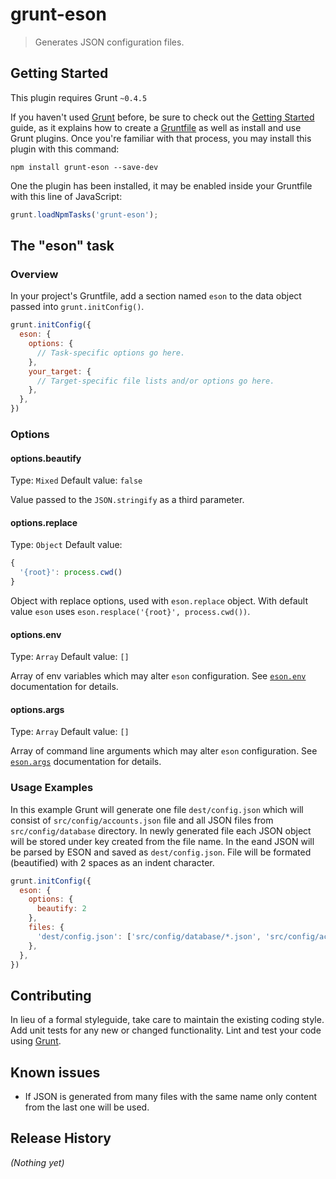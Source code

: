 # grunt-eson

> Generates JSON configuration files.

## Getting Started
This plugin requires Grunt `~0.4.5`

If you haven't used [Grunt](http://gruntjs.com/) before, be sure to check out the [Getting Started](http://gruntjs.com/getting-started) guide, as it explains how to create a [Gruntfile](http://gruntjs.com/sample-gruntfile) as well as install and use Grunt plugins. Once you're familiar with that process, you may install this plugin with this command:

```shell
npm install grunt-eson --save-dev
```

One the plugin has been installed, it may be enabled inside your Gruntfile with this line of JavaScript:

```js
grunt.loadNpmTasks('grunt-eson');
```

## The "eson" task

### Overview
In your project's Gruntfile, add a section named `eson` to the data object passed into `grunt.initConfig()`.

```js
grunt.initConfig({
  eson: {
    options: {
      // Task-specific options go here.
    },
    your_target: {
      // Target-specific file lists and/or options go here.
    },
  },
})
```

### Options

#### options.beautify
Type: `Mixed`
Default value: `false`

Value passed to the `JSON.stringify` as a third parameter.

#### options.replace
Type: `Object`
Default value:
```js
{
  '{root}': process.cwd()
}
```

Object with replace options, used with `eson.replace` object. With default value `eson` uses `eson.resplace('{root}', process.cwd())`.

#### options.env
Type: `Array`
Default value: `[]`

Array of env variables which may alter `eson` configuration. See [`eson.env`](https://github.com/visionmedia/eson#esonenvprefix) documentation for details.

#### options.args

Type: `Array`
Default value: `[]`

Array of command line arguments which may alter `eson` configuration. See [`eson.args`](https://github.com/visionmedia/eson#esonargsargs) documentation for details.

### Usage Examples

In this example Grunt will generate one file `dest/config.json` which will consist of `src/config/accounts.json` file and all JSON files from `src/config/database` directory. In newly generated file each JSON object will be stored under key created from the file name. In the eand JSON will be parsed by ESON and saved as `dest/config.json`. File will be formated (beautified) with 2 spaces as an indent character.

```js
grunt.initConfig({
  eson: {
    options: {
      beautify: 2
    },
    files: {
      'dest/config.json': ['src/config/database/*.json', 'src/config/accounts.json'],
    },
  },
})
```

## Contributing
In lieu of a formal styleguide, take care to maintain the existing coding style. Add unit tests for any new or changed functionality. Lint and test your code using [Grunt](http://gruntjs.com/).

## Known issues

- If JSON is generated from many files with the same name only content from the last one will be used.

## Release History
_(Nothing yet)_
